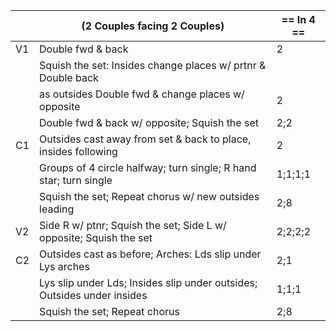 ||(2 Couples facing 2 Couples) | == In 4 == |
|-----|----|-----|
|V1| Double fwd & back |2|
||Squish the set: Insides change places w/ prtnr & Double back ||
||as outsides Double fwd & change places w/ opposite |2|
||Double fwd & back w/ opposite; Squish the set |2;2|
|C1| Outsides cast away from set & back to place, insides following |2|
||Groups of 4 circle halfway; turn single; R hand star; turn single |1;1;1;1|
||Squish the set; Repeat chorus w/ new outsides leading |2;8|
|V2| Side R w/ ptnr; Squish the set; Side L w/ opposite; Squish the set |2;2;2;2|
|C2| Outsides cast as before; Arches: Lds slip under Lys arches |2;1|
||Lys slip under Lds; Insides slip under outsides; Outsides under insides |1;1;1|
||Squish the set; Repeat chorus |2;8|
